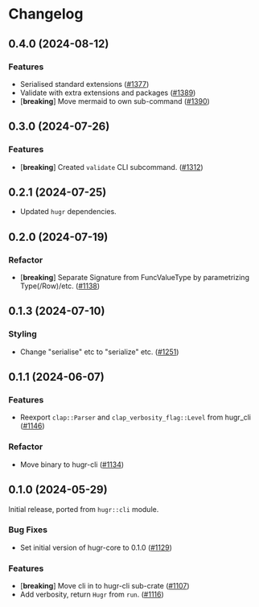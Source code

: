 # Changelog

## 0.4.0 (2024-08-12)

### Features

- Serialised standard extensions ([#1377](https://github.com/CQCL/hugr/pull/1377))
- Validate with extra extensions and packages ([#1389](https://github.com/CQCL/hugr/pull/1389))
- [**breaking**] Move mermaid to own sub-command ([#1390](https://github.com/CQCL/hugr/pull/1390))


## 0.3.0 (2024-07-26)

### Features

- [**breaking**] Created `validate` CLI subcommand. ([#1312](https://github.com/CQCL/hugr/pull/1312))


## 0.2.1 (2024-07-25)

- Updated `hugr` dependencies.


## 0.2.0 (2024-07-19)

### Refactor

- [**breaking**] Separate Signature from FuncValueType by parametrizing Type(/Row)/etc. ([#1138](https://github.com/CQCL/hugr/pull/1138))



## 0.1.3 (2024-07-10)

### Styling

- Change "serialise" etc to "serialize" etc. ([#1251](https://github.com/CQCL/hugr/pull/1251))



## 0.1.1 (2024-06-07)

### Features

- Reexport `clap::Parser` and `clap_verbosity_flag::Level` from hugr_cli ([#1146](https://github.com/CQCL/hugr/pull/1146))

### Refactor

- Move binary to hugr-cli ([#1134](https://github.com/CQCL/hugr/pull/1134))


## 0.1.0 (2024-05-29)

Initial release, ported from `hugr::cli` module.

### Bug Fixes

- Set initial version of hugr-core to 0.1.0 ([#1129](https://github.com/CQCL/hugr/pull/1129))

### Features

- [**breaking**] Move cli in to hugr-cli sub-crate ([#1107](https://github.com/CQCL/hugr/pull/1107))
- Add verbosity, return `Hugr` from `run`. ([#1116](https://github.com/CQCL/hugr/pull/1116))
